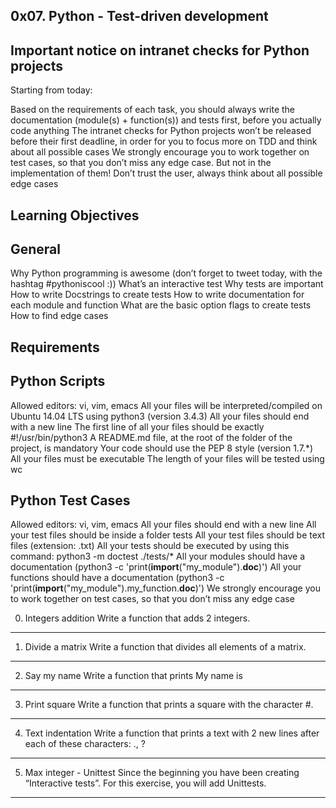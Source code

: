 0x07. Python - Test-driven development
-----------------------------------------------------------
Important notice on intranet checks for Python projects
------------------------------------------------------
Starting from today:

Based on the requirements of each task, you should always write the documentation (module(s) + function(s)) and tests first, before you actually code anything
The intranet checks for Python projects won’t be released before their first deadline, in order for you to focus more on TDD and think about all possible cases
We strongly encourage you to work together on test cases, so that you don’t miss any edge case. But not in the implementation of them!
Don’t trust the user, always think about all possible edge cases

Learning Objectives
----------------------------------------------------------------
General
----------------------------------------------------
Why Python programming is awesome (don’t forget to tweet today,
with the hashtag #pythoniscool :))
What’s an interactive test
Why tests are important
How to write Docstrings to create tests
How to write documentation for each module and function
What are the basic option flags to create tests
How to find edge cases

Requirements
----------------------------------------------------
Python Scripts
-------------------------------------------------------------------------
Allowed editors: vi, vim, emacs
All your files will be interpreted/compiled on Ubuntu 14.04 LTS using python3 (version 3.4.3)
All your files should end with a new line
The first line of all your files should be exactly #!/usr/bin/python3
A README.md file, at the root of the folder of the project, is mandatory
Your code should use the PEP 8 style (version 1.7.*)
All your files must be executable
The length of your files will be tested using wc

Python Test Cases
-----------------------------------------------
Allowed editors: vi, vim, emacs
All your files should end with a new line
All your test files should be inside a folder tests
All your test files should be text files (extension: .txt)
All your tests should be executed by using this command:
python3 -m doctest ./tests/*
All your modules should have a documentation
(python3 -c 'print(__import__("my_module").__doc__)')
All your functions should have a documentation
(python3 -c 'print(__import__("my_module").my_function.__doc__)')
We strongly encourage you to work together on test cases,
so that you don’t miss any edge case


0. Integers addition
Write a function that adds 2 integers.
---------------------------------------------------------
1. Divide a matrix 
Write a function that divides all elements of a matrix.
-----------------------------------------------------------
2. Say my name 
Write a function that prints My name is <first name> <last name>
-------------------------------------------------------------------
3. Print square
Write a function that prints a square with the character #.
-----------------------------------------------------------------
4. Text indentation
Write a function that prints a text with 2 new lines after
each of these characters: ., ?
-------------------------------------------------------------------
5. Max integer - Unittest 
Since the beginning you have been creating “Interactive tests”.
For this exercise, you will add Unittests.
-------------------------------------------------------------------
